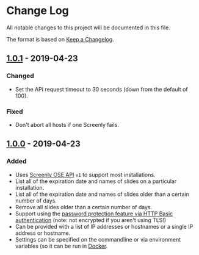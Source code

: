 # Change Log
All notable changes to this project will be documented in this file.

The format is based on [Keep a Changelog](http://keepachangelog.com/).

## [1.0.1] - 2019-04-23
### Changed
- Set the API request timeout to 30 seconds (down from the default of 100).

### Fixed
- Don't abort all hosts if one Screenly fails.

## [1.0.0] - 2019-04-23
### Added
- Uses [Screenly OSE API](http://ose.demo.screenlyapp.com/api/docs/) `v1` to support most installations.
- List all of the expiration date and names of slides on a particular installation.
- List all of the expiration date and names of slides older than a certain number of days.
- Remove all slides older than a certain number of days.
- Support using the [password protection feature via HTTP Basic authentication](https://github.com/Screenly/screenly-ose/blob/master/docs/http-basic-authentication.md) (note: not encrypted if you aren't using TLS!)
- Can be provided with a list of IP addresses or hostnames or a single IP address or hostname.
- Settings can be specified on the commandline or via environment variables (so it can be run in [Docker](https://docker.com/).

[1.0.1]: https://github.com/mcld/greatreadingadventure/tree/v1.0.1
[1.0.0]: https://github.com/mcld/greatreadingadventure/tree/v1.0.0
